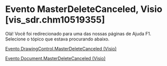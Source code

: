 
# Evento MasterDeleteCanceled, Visio [vis_sdr.chm10519355]

Olá! Você foi redirecionado para uma das nossas páginas de Ajuda F1. Selecione o tópico que estava procurando abaixo.

[Evento DrawingControl.MasterDeleteCanceled (Visio)](http://msdn.microsoft.com/library/f029d2c7-3b71-a0ce-6c5a-69835473d2b3%28Office.15%29.aspx)

[Evento Document.MasterDeleteCanceled (Visio)](http://msdn.microsoft.com/library/e2d82547-46a9-7994-e317-78be658208c6%28Office.15%29.aspx)


